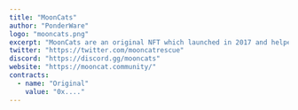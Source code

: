 ```yaml
---
title: "MoonCats"
author: "PonderWare"
logo: "mooncats.png"
excerpt: "MoonCats are an original NFT which launched in 2017 and helped pioneer on-chain generation, fair distribution, and user customization."
twitter: "https://twitter.com/mooncatrescue"
discord: "https://discord.gg/mooncats"
website: "https://mooncat.community/"
contracts: 
  - name: "Original"
    value: "0x...."
---
```


